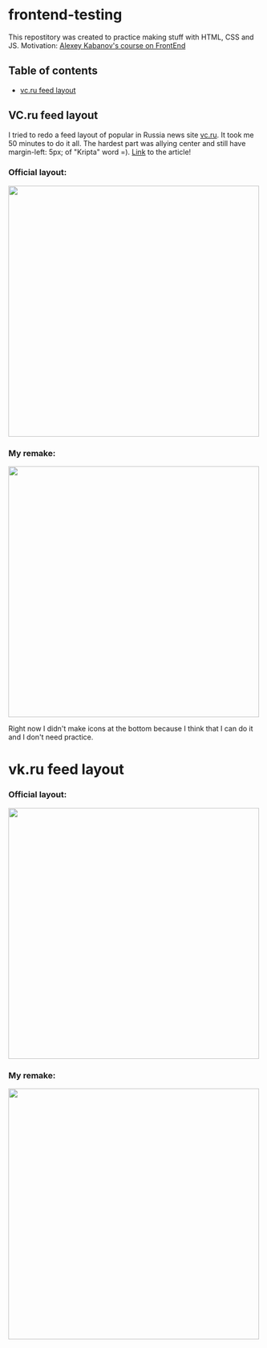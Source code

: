 # frontend-testing
This repostitory was created to practice making stuff with HTML, CSS and JS. Motivation: [Alexey Kabanov's course on FrontEnd](https://youtu.be/nobHtYX_GBw?list=PLN191DYDvBJ88-aNUlgcM-AfJtvKL36tq)

**Table of contents**
----

* [vc.ru feed layout](https://github.com/kharitonov-egor/frontend-testing#vcru-feed-layout)

## VC.ru feed layout

I tried to redo a feed layout of popular in Russia news site [vc.ru](https://vc.ru). It took me 50 minutes to do it all. The hardest part was allying center and still have margin-left: 5px; of "Kripta" word =). [Link](https://vc.ru/crypto/434473-binance-privlekla-500-mln-v-fond-dlya-razvitiya-proektov-v-web3) to the article!

### Official layout:

<img src="https://user-images.githubusercontent.com/81391756/171554974-39b47ea2-fb28-40fa-81ae-ceb47b1d9f19.png" width="500"/>

### My remake:

<img src="https://user-images.githubusercontent.com/81391756/171554567-553ba058-4260-4439-ab5d-18a32c9476c1.png" width="500"/>

Right now I didn't make icons at the bottom because I think that I can do it and I don't need practice.

# vk.ru feed layout

### Official layout:

<img src="https://user-images.githubusercontent.com/81391756/172217732-72aa06c1-b640-4492-9f54-a73bfeb93e8f.PNG" width="500"/>

### My remake:

<img src="https://user-images.githubusercontent.com/81391756/172217885-c8a1a82b-7e96-4a9c-aa31-0ff8f77b26b6.PNG" width="500"/>


